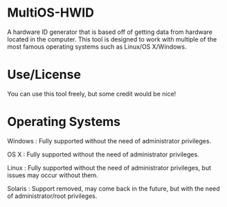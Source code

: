 # MultiOS-HWID
A hardware ID generator that is based off of getting data from hardware located in the computer. This tool is designed to work with multiple of the most famous operating systems such as Linux/OS X/Windows.

# Use/License
You can use this tool freely, but some credit would be nice!

# Operating Systems 
Windows : Fully supported without the need of administrator privileges.

OS X : Fully supported without the need of administrator privileges.

Linux : Fully supported without the need of administrator privileges, but issues may occur without them.

Solaris : Support removed, may come back in the future, but with the need of administrator/root privileges.
